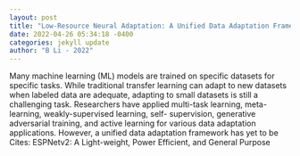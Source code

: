 ```yaml
--- 
layout: post 
title: "Low-Resource Neural Adaptation: A Unified Data Adaptation Framework for Neural Networks" 
date: 2022-04-26 05:34:18 -0400 
categories: jekyll update 
author: "B Li - 2022" 
--- 
```

Many machine learning (ML) models are trained on specific datasets for specific tasks. While traditional transfer learning can adapt to new datasets when labeled data are adequate, adapting to small datasets is still a challenging task. Researchers have applied multi-task learning, meta-learning, weakly-supervised learning, self- supervision, generative adversarial training, and active learning for various data adaptation applications. However, a unified data adaptation framework has yet to be Cites: ESPNetv2: A Light-weight, Power Efficient, and General Purpose